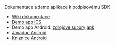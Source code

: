 ﻿Dokumentace a demo aplikace k podpisovému SDK

* [Wiki dokumentace](https://github.com/Ministerstvo-vnitra/EOP_Dokumentace_a_vzorove_aplikace/wiki)
* [Demo app iOS](todo)
* Demo app Android: [zdrojove subory](https://github.com/Ministerstvo-vnitra/EOP_Dokumentace_a_vzorove_aplikace/tree/master/Android/sample_app) [apk](https://github.com/Ministerstvo-vnitra/EOP_Dokumentace_a_vzorove_aplikace/blob/master/Android/apk/apdu-sample.apk)
* [Javadoc Android](https://github.com/Ministerstvo-vnitra/EOP_Dokumentace_a_vzorove_aplikace/tree/master/Android/javadoc)
* [Kniznice Android](https://github.com/Ministerstvo-vnitra/EOP_Dokumentace_a_vzorove_aplikace/tree/master/Android/libs)